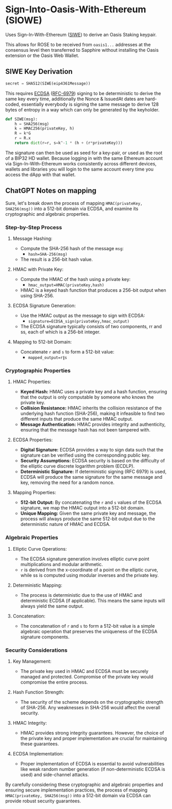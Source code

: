 # Sign-Into-Oasis-With-Ethereum (SIOWE)

Uses Sign-In-With-Ethereum ([SIWE]) to derive an Oasis Staking keypair.

This allows for ROSE to be received from `oasis1...` addresses at the consensus
level then transferred to Sapphire without installing the Oasis extension or the
Oasis Web Wallet.

[SIWE]: https://eips.ethereum.org/EIPS/eip-4361

## SIWE Key Derivation

```python
secret = SHA512(SIWE(eip4361Message))
```

This requires [ECDSA] ([RFC-6979]) signing to be deterministic to derive the same key
every time, additionally the Nonce & IssuedAt dates are hard-coded, essentially
everybody is signing the same message to derive 128 bytes of entropy in a way
which can only be generated by the keyholder.

```python
def SIWE(msg):
    h = SHA256(msg)
    k = HMAC256(privateKey, h)
    R = k*G
    r = R.x
    return dict(r=r, s=k^-1 * (h + (r*privateKey)))
```

The signature can then be used as seed for a key-pair, or used as the root of a
BIP32 HD wallet. Because logging in with the same Ethereum account via
Sign-In-With-Ethereum works consistently across different devices, wallets and
libraries you will login to the same account every time you access the dApp
with that wallet.

[RFC-6979]: https://datatracker.ietf.org/doc/html/rfc6979#section-3.2
[ECDSA]: https://en.wikipedia.org/wiki/Elliptic_Curve_Digital_Signature_Algorithm

## ChatGPT Notes on mapping

Sure, let's break down the process of mapping `HMAC(privateKey, SHA256(msg))` into a 512-bit domain via ECDSA, and examine its cryptographic and algebraic properties.

### Step-by-Step Process

   1. Message Hashing:
        * Compute the SHA-256 hash of the message `msg`:
            * `hash=SHA-256(msg)`
        * The result is a 256-bit hash value.

   2. HMAC with Private Key:
        * Compute the HMAC of the hash using a private key:
            * `hmac_output=HMAC(privateKey,hash)`
        * HMAC is a keyed hash function that produces a 256-bit output when using SHA-256.

   3. ECDSA Signature Generation:
        * Use the HMAC output as the message to sign with ECDSA:
            * `signature=ECDSA_sign(privateKey,hmac_output)`
        * The ECDSA signature typically consists of two components, rr and ss, each of which is a 256-bit integer.

   4. Mapping to 512-bit Domain:
        * Concatenate `r` and `s` to form a 512-bit value:
            * `mapped_output=r∥s`

### Cryptographic Properties

   1. HMAC Properties:
        * **Keyed Hash:** HMAC uses a private key and a hash function, ensuring that the output is only computable by someone who knows the private key.
        * **Collision Resistance:** HMAC inherits the collision resistance of the underlying hash function (SHA-256), making it infeasible to find two different inputs that produce the same HMAC output.
        * **Message Authentication:** HMAC provides integrity and authenticity, ensuring that the message hash has not been tampered with.

   2. ECDSA Properties:
        * **Digital Signature:** ECDSA provides a way to sign data such that the signature can be verified using the corresponding public key.
        * **Security Assumptions:** ECDSA security is based on the difficulty of the elliptic curve discrete logarithm problem (ECDLP).
        * **Deterministic Signature:** If deterministic signing (RFC 6979) is used, ECDSA will produce the same signature for the same message and key, removing the need for a random nonce.

   3. Mapping Properties:
        * **512-bit Output:** By concatenating the `r` and `s` values of the ECDSA signature, we map the HMAC output into a 512-bit domain.
        * **Unique Mapping:** Given the same private key and message, the process will always produce the same 512-bit output due to the deterministic nature of HMAC and ECDSA.

### Algebraic Properties

   1. Elliptic Curve Operations:
        * The ECDSA signature generation involves elliptic curve point multiplications and modular arithmetic.
        * `r` is derived from the x-coordinate of a point on the elliptic curve, while ss is computed using modular inverses and the private key.

   2. Deterministic Mapping:
        * The process is deterministic due to the use of HMAC and deterministic ECDSA (if applicable). This means the same inputs will always yield the same output.

   3. Concatenation:
        * The concatenation of `r` and `s` to form a 512-bit value is a simple algebraic operation that preserves the uniqueness of the ECDSA signature components.

### Security Considerations

   1. Key Management:
        * The private key used in HMAC and ECDSA must be securely managed and protected. Compromise of the private key would compromise the entire process.

   2. Hash Function Strength:
        * The security of the scheme depends on the cryptographic strength of SHA-256. Any weaknesses in SHA-256 would affect the overall security.

   3. HMAC Integrity:
        * HMAC provides strong integrity guarantees. However, the choice of the private key and proper implementation are crucial for maintaining these guarantees.

   4. ECDSA Implementation:
        * Proper implementation of ECDSA is essential to avoid vulnerabilities like weak random number generation (if non-deterministic ECDSA is used) and side-channel attacks.

By carefully considering these cryptographic and algebraic properties and ensuring secure implementation practices, the process of mapping `HMAC(privateKey, SHA256(msg))` into a 512-bit domain via ECDSA can provide robust security guarantees.
